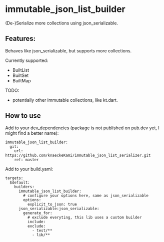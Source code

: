 # immutable_json_list_builder

(De-)Serialize more collections using json_serializable.

## Features:

Behaves like json_serializable, but supports more collections.

Currently supported:

- BuiltList
- BuiltSet
- BuiltMap

TODO:

- potentially other immutable collections, like kt.dart.

## How to use

Add to your dev_dependencies (package is not published on pub.dev yet, I might find a better name):

    immutable_json_list_builder:
      git:
        url: https://github.com/knaeckeKami/immutable_json_list_serializer.git
        ref: master

Add to your build.yaml:

    targets:
      $default:
        builders:
          immutable_json_list_builder:
            # configure your options here, same as json_serializable
            options:
              explicit_to_json: true
          json_serializable:json_serializable:
            generate_for:
              # exclude everyting, this lib uses a custom builder 
              include:
              exclude:
                - test/**
                - lib/**



